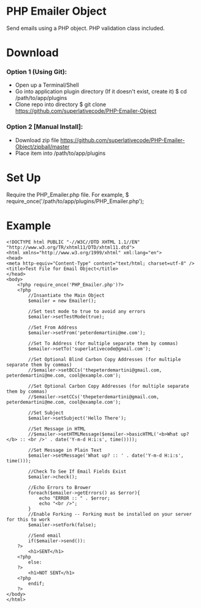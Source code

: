 # PHP Emailer Object

Send emails using a PHP object. PHP validation class included.

# Download

### Option 1 (Using Git):

* Open up a Terminal/Shell
* Go into application plugin directory (If it doesn't exist, create it)
    $ cd /path/to/app/plugins
* Clone repo into directory
    $ git clone https://github.com/superlativecode/PHP-Emailer-Object
	
### Option 2 [Manual Install]:

* Download zip file https://github.com/superlativecode/PHP-Emailer-Object/zipball/master
* Place item into /path/to/app/plugins

# Set Up

Require the PHP_Emailer.php file. For example,
	$ require_once('/path/to/app/plugins/PHP_Emailer.php');

# Example

	<!DOCTYPE html PUBLIC "-//W3C//DTD XHTML 1.1//EN" "http://www.w3.org/TR/xhtml11/DTD/xhtml11.dtd">
	<html xmlns="http://www.w3.org/1999/xhtml" xml:lang="en">
	<head>
	<meta http-equiv="Content-Type" content="text/html; charset=utf-8" />
	<title>Test File for Email Object</title>
	</head>
	<body>
		<?php require_once('PHP_Emailer.php')?>
		<?php
			//Insantiate the Main Object
			$emailer = new Emailer();
			
			//Set test mode to true to avoid any errors
			$emailer->setTestMode(true);
			
			//Set From Address
			$emailer->setFrom('peterdemartini@me.com');
			
			//Set To Address (for multiple separate them by commas)
			$emailer->setTo('superlativecode@gmail.com');
			
			//Set Optional Blind Carbon Copy Addresses (for multiple separate them by commas)
			//$emailer->setBCCs('thepeterdemartini@gmail.com, peterdemartini@me.com, cool@example.com');
			
			//Set Optional Carbon Copy Addresses (for multiple separate them by commas)
			//$emailer->setCCs('thepeterdemartini@gmail.com, peterdemartini@me.com, cool@example.com');
			
			//Set Subject
			$emailer->setSubject('Hello There');
			
			//Set Message in HTML
			//$emailer->setHTMLMessage($emailer->basicHTML('<b>What up?</b> :: <br />' . date('Y-m-d H:i:s', time())));
			
			//Set Message in Plain Text
			$emailer->setMessage('What up? :: ' . date('Y-m-d H:i:s', time()));
			
			//Check To See If Email Fields Exist
			$emailer->check();
			
			//Echo Errors to Brower
			foreach($emailer->getErrors() as $error){
				echo "ERROR :: " . $error;
				echo "<br />";
			}
			//Enable Forking -- Forking must be installed on your server for this to work
			$emailer->setFork(false);
			
			//Send email
			if($emailer->send()):
		?>
			<h1>SENT</h1>
		<?php
			else:
		?>
			<h1>NOT SENT</h1>
		<?php
			endif;
		?>
	</body>
	</html>